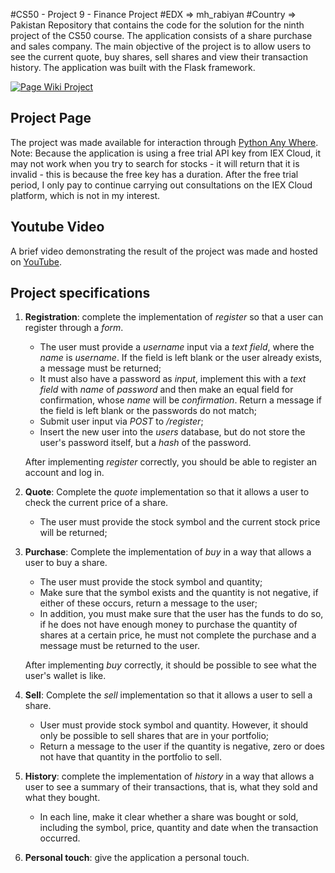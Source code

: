 #CS50 - Project 9 - Finance Project
#EDX => mh_rabiyan
#Country => Pakistan
Repository that contains the code for the solution for the ninth project of the CS50 course. The application consists of a share purchase and sales company. The main objective of the project is to allow users to see the current quote, buy shares, sell shares and view their transaction history. The application was built with the Flask framework.

[![Page Wiki Project](https://i.postimg.cc/JnfrdSf6/Dja.png)](https://vvpasson.pythonanywhere.com/login)

## Project Page

The project was made available for interaction through [Python Any Where](https://vvpasson.pythonanywhere.com/login).
Note: Because the application is using a free trial API key from IEX Cloud, it may not work when you try to search for stocks - it will return that it is invalid - this is because the free key has a duration. After the free trial period, I only pay to continue carrying out consultations on the IEX Cloud platform, which is not in my interest.

## Youtube Video

A brief video demonstrating the result of the project was made and hosted on [YouTube](https://youtu.be/PnCtjh5K7-M).

## Project specifications

1. **Registration**: complete the implementation of *register* so that a user can register through a *form*.
    * The user must provide a *username* input via a *text field*, where the *name* is *username*. If the field is left blank or the user already exists, a message must be returned;
    * It must also have a password as *input*, implement this with a *text field* with *name* of *password* and then make an equal field for confirmation, whose *name* will be *confirmation*. Return a message if the field is left blank or the passwords do not match;
    * Submit user input via *POST* to */register*;
    * Insert the new user into the *users* database, but do not store the user's password itself, but a *hash* of the password.

    After implementing *register* correctly, you should be able to register an account and log in.
2. **Quote**: Complete the *quote* implementation so that it allows a user to check the current price of a share.
    * The user must provide the stock symbol and the current stock price will be returned;

3. **Purchase**: Complete the implementation of *buy* in a way that allows a user to buy a share.
    * The user must provide the stock symbol and quantity;
    * Make sure that the symbol exists and the quantity is not negative, if either of these occurs, return a message to the user;
    * In addition, you must make sure that the user has the funds to do so, if he does not have enough money to purchase the quantity of shares at a certain price, he must not complete the purchase and a message must be returned to the user.

    After implementing *buy* correctly, it should be possible to see what the user's wallet is like.
4. **Sell**: Complete the *sell* implementation so that it allows a user to sell a share.
    * User must provide stock symbol and quantity. However, it should only be possible to sell shares that are in your portfolio;
    * Return a message to the user if the quantity is negative, zero or does not have that quantity in the portfolio to sell.

5. **History**: complete the implementation of *history* in a way that allows a user to see a summary of their transactions, that is, what they sold and what they bought.
    * In each line, make it clear whether a share was bought or sold, including the symbol, price, quantity and date when the transaction occurred.

6. **Personal touch**: give the application a personal touch.
